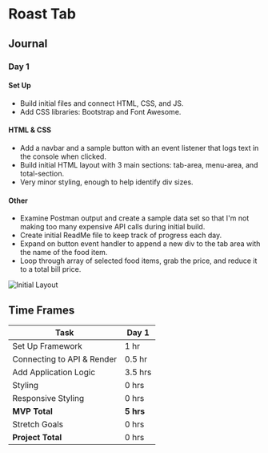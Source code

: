 # Roast Tab

## Journal

### Day 1

#### Set Up
- Build initial files and connect HTML, CSS, and JS.
- Add CSS libraries: Bootstrap and Font Awesome.

#### HTML & CSS
- Add a navbar and a sample button with an event listener that logs text in the console when clicked.
- Build initial HTML layout with 3 main sections: tab-area, menu-area, and total-section.
- Very minor styling, enough to help identify div sizes.

#### Other
- Examine Postman output and create a sample data set so that I'm not making too many expensive API calls during initial build.
- Create initial ReadMe file to keep track of progress each day.
- Expand on button event handler to append a new div to the tab area with the name of the food item.
- Loop through array of selected food items, grab the price, and reduce it to a total bill price.

![Initial Layout](https://i.imgur.com/eixEAK2.png)

## Time Frames
| Task                       | Day 1      |
| -------------------------- | ---------- |
| Set Up Framework           | 1 hr       |
| Connecting to API & Render | 0.5 hr     |
| Add Application Logic      | 3.5 hrs    |
| Styling                    | 0 hrs      |
| Responsive Styling         | 0 hrs      |
| **MVP Total**              | **5 hrs**  |
| Stretch Goals              | 0 hrs      |
| **Project Total**          | 0 hrs      |
